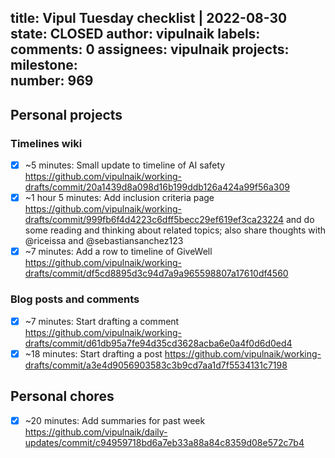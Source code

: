 title:	Vipul Tuesday checklist | 2022-08-30
state:	CLOSED
author:	vipulnaik
labels:	
comments:	0
assignees:	vipulnaik
projects:	
milestone:	
number:	969
--
## Personal projects

### Timelines wiki

- [x] ~5 minutes: Small update to timeline of AI safety https://github.com/vipulnaik/working-drafts/commit/20a1439d8a098d16b199ddb126a424a99f56a309
- [x] ~1 hour 5 minutes: Add inclusion criteria page https://github.com/vipulnaik/working-drafts/commit/999fb6f4d4223c6dff5becc29ef619ef3ca23224 and do some reading and thinking about related topics; also share thoughts with @riceissa and @sebastiansanchez123
- [x] ~7 minutes: Add a row to timeline of GiveWell https://github.com/vipulnaik/working-drafts/commit/df5cd8895d3c94d7a9a965598807a17610df4560 

### Blog posts and comments

- [x] ~7 minutes: Start drafting a comment https://github.com/vipulnaik/working-drafts/commit/d61db95a7fe94d35cd3628acba6e0a4f0d6d0ed4
- [x] ~18 minutes: Start drafting a post https://github.com/vipulnaik/working-drafts/commit/a3e4d9056903583c3b9cd7aa1d7f5534131c7198 

## Personal chores

- [x] ~20 minutes: Add summaries for past week https://github.com/vipulnaik/daily-updates/commit/c94959718bd6a7eb33a88a84c8359d08e572c7b4
